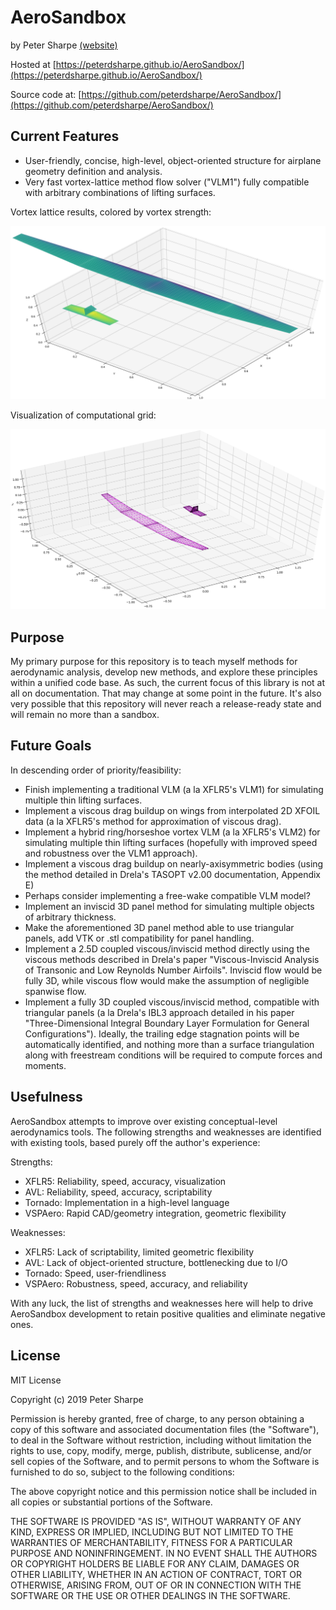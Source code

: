 # AeroSandbox
by Peter Sharpe [(website)](https://peterdsharpe.github.io)

Hosted at [https://peterdsharpe.github.io/AeroSandbox/](https://peterdsharpe.github.io/AeroSandbox/)

Source code at: [https://github.com/peterdsharpe/AeroSandbox/](https://github.com/peterdsharpe/AeroSandbox/)

## Current Features
* User-friendly, concise, high-level, object-oriented structure for airplane geometry definition and analysis.
* Very fast vortex-lattice method flow solver ("VLM1") fully compatible with arbitrary combinations of lifting surfaces.

Vortex lattice results, colored by vortex strength:

![AeroSandbox VLM](AeroSandbox2.png)

Visualization of computational grid:

![AeroSandbox Illustration](AeroSandbox.png)

## Purpose
My primary purpose for this repository is to teach myself methods for aerodynamic analysis, develop new methods, and explore these principles within a unified code base. As such, the current focus of this library is not at all on documentation. That may change at some point in the future. It's also very possible that this repository will never reach a release-ready state and will remain no more than a sandbox.

## Future Goals
In descending order of priority/feasibility:
* Finish implementing a traditional VLM (a la XFLR5's VLM1) for simulating multiple thin lifting surfaces.
* Implement a viscous drag buildup on wings from interpolated 2D XFOIL data (a la XFLR5's method for approximation of viscous drag).
* Implement a hybrid ring/horseshoe vortex VLM (a la XFLR5's VLM2) for simulating multiple thin lifting surfaces (hopefully with improved speed and robustness over the VLM1 approach).
* Implement a viscous drag buildup on nearly-axisymmetric bodies (using the method detailed in Drela's TASOPT v2.00 documentation, Appendix E)
* Perhaps consider implementing a free-wake compatible VLM model?
* Implement an inviscid 3D panel method for simulating multiple objects of arbitrary thickness.
* Make the aforementioned 3D panel method able to use triangular panels, add VTK or .stl compatibility for panel handling.
* Implement a 2.5D coupled viscous/inviscid method directly using the viscous methods described in Drela's paper "Viscous-Inviscid Analysis of Transonic and Low Reynolds Number Airfoils". Inviscid flow would be fully 3D, while viscous flow would make the assumption of negligible spanwise flow.
* Implement a fully 3D coupled viscous/inviscid method, compatible with triangular panels (a la Drela's IBL3 approach detailed in his paper "Three-Dimensional Integral Boundary Layer Formulation for General Configurations"). Ideally, the trailing edge stagnation points will be automatically identified, and nothing more than a surface triangulation along with freestream conditions will be required to compute forces and moments.


## Usefulness
AeroSandbox attempts to improve over existing conceptual-level aerodynamics tools. The following strengths and weaknesses are identified with existing tools, based purely off the author's experience:

Strengths:
* XFLR5: Reliability, speed, accuracy, visualization
* AVL: Reliability, speed, accuracy, scriptability
* Tornado: Implementation in a high-level language
* VSPAero: Rapid CAD/geometry integration, geometric flexibility

Weaknesses:
* XFLR5: Lack of scriptability, limited geometric flexibility
* AVL: Lack of object-oriented structure, bottlenecking due to I/O
* Tornado: Speed, user-friendliness
* VSPAero: Robustness, speed, accuracy, and reliability

With any luck, the list of strengths and weaknesses here will help to drive AeroSandbox development to retain positive qualities and eliminate negative ones.

## License

MIT License

Copyright (c) 2019 Peter Sharpe

Permission is hereby granted, free of charge, to any person obtaining a copy
of this software and associated documentation files (the "Software"), to deal
in the Software without restriction, including without limitation the rights
to use, copy, modify, merge, publish, distribute, sublicense, and/or sell
copies of the Software, and to permit persons to whom the Software is
furnished to do so, subject to the following conditions:

The above copyright notice and this permission notice shall be included in all
copies or substantial portions of the Software.

THE SOFTWARE IS PROVIDED "AS IS", WITHOUT WARRANTY OF ANY KIND, EXPRESS OR
IMPLIED, INCLUDING BUT NOT LIMITED TO THE WARRANTIES OF MERCHANTABILITY,
FITNESS FOR A PARTICULAR PURPOSE AND NONINFRINGEMENT. IN NO EVENT SHALL THE
AUTHORS OR COPYRIGHT HOLDERS BE LIABLE FOR ANY CLAIM, DAMAGES OR OTHER
LIABILITY, WHETHER IN AN ACTION OF CONTRACT, TORT OR OTHERWISE, ARISING FROM,
OUT OF OR IN CONNECTION WITH THE SOFTWARE OR THE USE OR OTHER DEALINGS IN THE
SOFTWARE.
